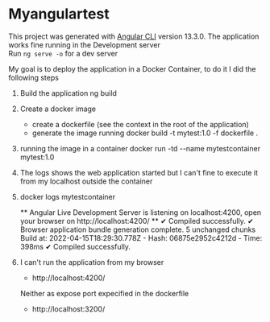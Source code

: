 # Myangulartest

This project was generated with [Angular CLI](https://github.com/angular/angular-cli) version 13.3.0.
The application works fine running in the Development server   
Run `ng serve -o` for a dev server

My goal is to deploy the application in a Docker Container, to do it I did the following steps
 1. Build the application 
    ng build
 2. Create a docker image
    - create a dockerfile (see the context in the root of the application)
    - generate the image running
      docker build -t mytest:1.0 -f dockerfile .
 3. running the image in a container
    docker run -td --name mytestcontainer mytest:1.0
 
 4. The logs shows the web application started but I can't fine to execute it from my localhost outside the container
 5. 
    docker logs mytestcontainer

    ** Angular Live Development Server is listening on localhost:4200, open your browser on http://localhost:4200/ **
    ✔ Compiled successfully.
    ✔ Browser application bundle generation complete.
    5 unchanged chunks
    Build at: 2022-04-15T18:29:30.778Z - Hash: 06875e2952c4212d - Time: 398ms
    ✔ Compiled successfully.
    
 5. I can't run the application from my browser
    - http://localhost:4200/   
    
    Neither as expose port expecified in the dockerfile 
    - http://localhost:3200/
   
    
